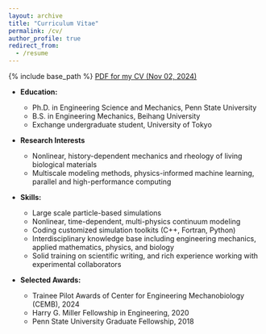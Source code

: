 ```yaml
---
layout: archive
title: "Curriculum Vitae"
permalink: /cv/
author_profile: true
redirect_from:
  - /resume
---
```


{% include base_path %}
[PDF for my CV (Nov 02, 2024)](http://lichanghao.github.io/files/cv.pdf)

- **Education:**
  - Ph.D. in Engineering Science and Mechanics, Penn State University
  - B.S. in Engineering Mechanics, Beihang University
  - Exchange undergraduate student, University of Tokyo

- **Research Interests**
  - Nonlinear, history-dependent mechanics and rheology of living biological materials
  - Multiscale modeling methods, physics-informed machine learning, parallel and high-performance computing

- **Skills:**
  - Large scale particle-based simulations
  - Nonlinear, time-dependent, multi-physics continuum modeling
  - Coding customized simulation toolkits (C++, Fortran, Python)
  - Interdisciplinary knowledge base including engineering mechanics, applied mathematics, physics, and biology
  - Solid training on scientific writing, and rich experience working with experimental collaborators

- **Selected Awards:**
  - Trainee Pilot Awards of Center for Engineering Mechanobiology (CEMB), 2024
  - Harry G. Miller Fellowship in Engineering, 2020
  - Penn State University Graduate Fellowship, 2018